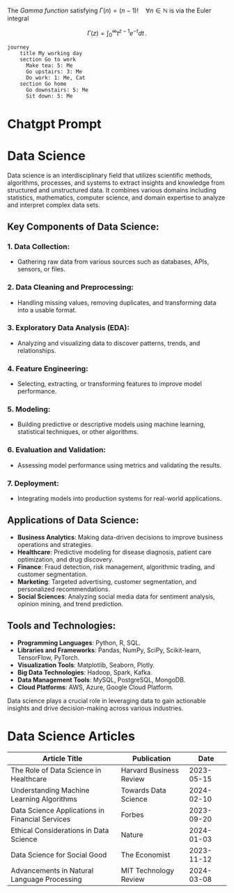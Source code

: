 The *Gamma function* satisfying $\Gamma(n) = (n-1)!\quad\forall n\in\mathbb N$ is via the Euler integral

$$
\Gamma(z) = \int_0^\infty t^{z-1}e^{-t}dt\,.
$$

```mermaid
journey
    title My working day
    section Go to work
      Make tea: 5: Me
      Go upstairs: 3: Me
      Do work: 1: Me, Cat
    section Go home
      Go downstairs: 5: Me
      Sit down: 5: Me
```

# Chatgpt Prompt

# Data Science

Data science is an interdisciplinary field that utilizes scientific methods, algorithms, processes, and systems to extract insights and knowledge from structured and unstructured data. It combines various domains including statistics, mathematics, computer science, and domain expertise to analyze and interpret complex data sets.

## Key Components of Data Science:

### 1. Data Collection:
   - Gathering raw data from various sources such as databases, APIs, sensors, or files.

### 2. Data Cleaning and Preprocessing:
   - Handling missing values, removing duplicates, and transforming data into a usable format.

### 3. Exploratory Data Analysis (EDA):
   - Analyzing and visualizing data to discover patterns, trends, and relationships.

### 4. Feature Engineering:
   - Selecting, extracting, or transforming features to improve model performance.

### 5. Modeling:
   - Building predictive or descriptive models using machine learning, statistical techniques, or other algorithms.

### 6. Evaluation and Validation:
   - Assessing model performance using metrics and validating the results.

### 7. Deployment:
   - Integrating models into production systems for real-world applications.

## Applications of Data Science:

- **Business Analytics**: Making data-driven decisions to improve business operations and strategies.
- **Healthcare**: Predictive modeling for disease diagnosis, patient care optimization, and drug discovery.
- **Finance**: Fraud detection, risk management, algorithmic trading, and customer segmentation.
- **Marketing**: Targeted advertising, customer segmentation, and personalized recommendations.
- **Social Sciences**: Analyzing social media data for sentiment analysis, opinion mining, and trend prediction.

## Tools and Technologies:

- **Programming Languages**: Python, R, SQL.
- **Libraries and Frameworks**: Pandas, NumPy, SciPy, Scikit-learn, TensorFlow, PyTorch.
- **Visualization Tools**: Matplotlib, Seaborn, Plotly.
- **Big Data Technologies**: Hadoop, Spark, Kafka.
- **Data Management Tools**: MySQL, PostgreSQL, MongoDB.
- **Cloud Platforms**: AWS, Azure, Google Cloud Platform.

Data science plays a crucial role in leveraging data to gain actionable insights and drive decision-making across various industries.

# Data Science Articles

| Article Title                                    | Publication       | Date       |
|--------------------------------------------------|-------------------|------------|
| The Role of Data Science in Healthcare           | Harvard Business Review | 2023-05-15 |
| Understanding Machine Learning Algorithms        | Towards Data Science    | 2024-02-10 |
| Data Science Applications in Financial Services  | Forbes                | 2023-09-20 |
| Ethical Considerations in Data Science           | Nature                | 2024-01-03 |
| Data Science for Social Good                     | The Economist        | 2023-11-12 |
| Advancements in Natural Language Processing     | MIT Technology Review | 2024-03-08 |
